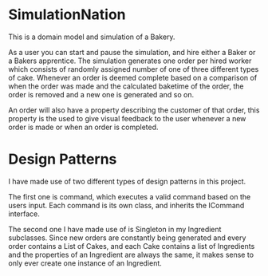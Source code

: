 # SimulationNation
This is a domain model and simulation of a Bakery.

As a user you can start and pause the simulation, and hire either a Baker or a Bakers apprentice. The simulation generates one order per hired worker which consists of randomly assigned number of one of three different types of cake. Whenever an order is deemed complete based on a comparison of when the order was made and the calculated baketime of the order, the order is removed and a new one is generated and so on.

An order will also have a property describing the customer of that order, this property is the used to give visual feedback to the user whenever a new order is made or when an order is completed.

# Design Patterns
I have made use of two different types of design patterns in this project.

The first one is command, which executes a valid command based on the users input. Each command is its own class, and inherits the ICommand interface.

The second one I have made use of is Singleton in my Ingredient subclasses. Since new orders are constantly being generated and every order contains a List of Cakes, and each Cake contains a list of Ingredients and the properties of an Ingredient are always the same, it makes sense to only ever create one instance of an Ingredient.
